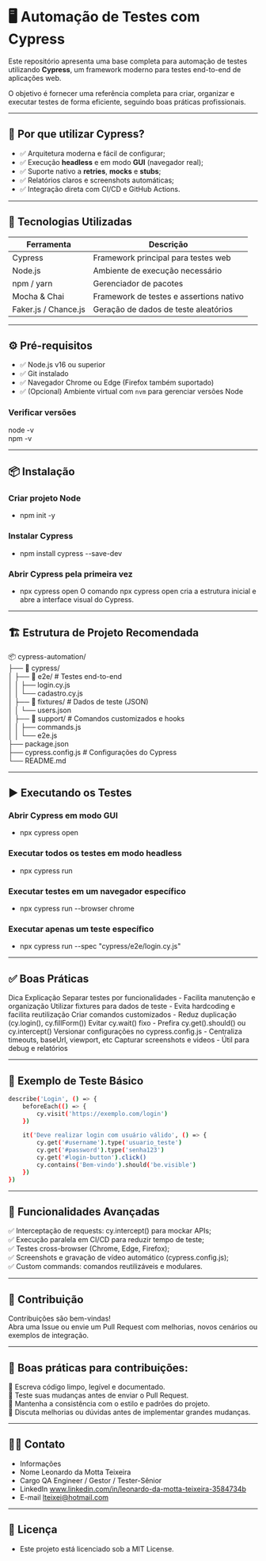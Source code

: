 # 🖥️ Automação de Testes com Cypress

Este repositório apresenta uma base completa para automação de testes utilizando **Cypress**, um framework moderno para testes end-to-end de aplicações web.  

O objetivo é fornecer uma referência completa para criar, organizar e executar testes de forma eficiente, seguindo boas práticas profissionais.

---

## 🚀 Por que utilizar Cypress?

- ✅ Arquitetura moderna e fácil de configurar;  
- ✅ Execução **headless** e em modo **GUI** (navegador real);  
- ✅ Suporte nativo a **retries**, **mocks** e **stubs**;  
- ✅ Relatórios claros e screenshots automáticas;  
- ✅ Integração direta com CI/CD e GitHub Actions.

---

## 🧰 Tecnologias Utilizadas

| Ferramenta           | Descrição                                  |
|---------------------|--------------------------------------------|
| Cypress             | Framework principal para testes web       |
| Node.js             | Ambiente de execução necessário           |
| npm / yarn          | Gerenciador de pacotes                     |
| Mocha & Chai        | Framework de testes e assertions nativo   |
| Faker.js / Chance.js| Geração de dados de teste aleatórios       |

---

## ⚙️ Pré-requisitos

- ✅ Node.js v16 ou superior  
- ✅ Git instalado  
- ✅ Navegador Chrome ou Edge (Firefox também suportado)  
- ✅ (Opcional) Ambiente virtual com `nvm` para gerenciar versões Node


### Verificar versões
node -v  
npm -v

---

## 📦 Instalação
### Criar projeto Node
- npm init -y

### Instalar Cypress
- npm install cypress --save-dev

### Abrir Cypress pela primeira vez
- npx cypress open
O comando npx cypress open cria a estrutura inicial e abre a interface visual do Cypress.

---

## 🏗 Estrutura de Projeto Recomendada
📦 cypress-automation/  
├── 📁 cypress/  
│   ├── 📁 e2e/                # Testes end-to-end  
│   │   ├── login.cy.js  
│   │   └── cadastro.cy.js  
│   ├── 📁 fixtures/           # Dados de teste (JSON)  
│   │   └── users.json  
│   ├── 📁 support/            # Comandos customizados e hooks  
│   │   ├── commands.js  
│   │   └── e2e.js  
├── package.json  
├── cypress.config.js          # Configurações do Cypress  
└── README.md  

---

## ▶️ Executando os Testes
### Abrir Cypress em modo GUI
- npx cypress open

### Executar todos os testes em modo headless
- npx cypress run

### Executar testes em um navegador específico
- npx cypress run --browser chrome

### Executar apenas um teste específico
- npx cypress run --spec "cypress/e2e/login.cy.js"

---

## ✅ Boas Práticas

Dica	Explicação
Separar testes por funcionalidades - Facilita manutenção e organização
Utilizar fixtures para dados de teste - Evita hardcoding e facilita reutilização
Criar comandos customizados - Reduz duplicação (cy.login(), cy.fillForm())
Evitar cy.wait() fixo - Prefira cy.get().should() ou cy.intercept()
Versionar configurações no cypress.config.js - Centraliza timeouts, baseUrl, viewport, etc
Capturar screenshots e videos - Útil para debug e relatórios

---

## 🔎 Exemplo de Teste Básico

```bash
describe('Login', () => {
    beforeEach(() => {
        cy.visit('https://exemplo.com/login')
    })

    it('Deve realizar login com usuário válido', () => {
        cy.get('#username').type('usuario_teste')
        cy.get('#password').type('senha123')
        cy.get('#login-button').click()
        cy.contains('Bem-vindo').should('be.visible')
    })
})
```
---

## 🔮 Funcionalidades Avançadas

✅ Interceptação de requests: cy.intercept() para mockar APIs;  
✅ Execução paralela em CI/CD para reduzir tempo de teste;  
✅ Testes cross-browser (Chrome, Edge, Firefox);  
✅ Screenshots e gravação de vídeo automático (cypress.config.js);  
✅ Custom commands: comandos reutilizáveis e modulares.  

---

## 🤝 Contribuição

Contribuições são bem-vindas!  
Abra uma Issue ou envie um Pull Request com melhorias, novos cenários ou exemplos de integração.

---

## 🤝 Boas práticas para contribuições:

📌 Escreva código limpo, legível e documentado.  
📌 Teste suas mudanças antes de enviar o Pull Request.  
📌 Mantenha a consistência com o estilo e padrões do projeto.  
📌 Discuta melhorias ou dúvidas antes de implementar grandes mudanças.

---

## 👩‍💻 Contato

- Informações	
- Nome	Leonardo da Motta Teixeira  
- Cargo	QA Engineer / Gestor / Tester-Sênior  
- LinkedIn	www.linkedin.com/in/leonardo-da-motta-teixeira-3584734b  
- E-mail	lteixei@hotmail.com  

---

## 📝 Licença

- Este projeto está licenciado sob a MIT License.

